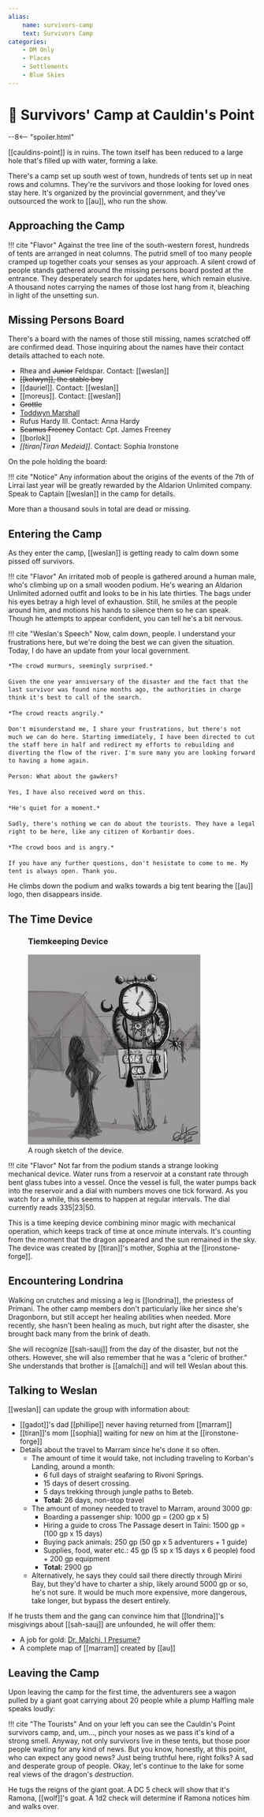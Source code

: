 ```yaml
---
alias:
    name: survivors-camp
    text: Survivors Camp
categories:
    - DM Only
    - Places
    - Settlements
    - Blue Skies
---
```

# 🔐 Survivors' Camp at Cauldin's Point

--8<-- "spoiler.html"

[[cauldins-point]] is in ruins. The town itself has been reduced to a large hole that's filled up with water, forming a lake.

There's a camp set up south west of town, hundreds of tents set up in neat rows and columns. They're the survivors and those looking for loved ones stay here. It's organized by the provincial government, and they've outsourced the work to [[au]], who run the show.

## Approaching the Camp

!!! cite "Flavor"
    Against the tree line of the south-western forest, hundreds of tents are arranged in neat columns. The putrid smell of too many people cramped up together coats your senses as your approach. A silent crowd of people stands gathered around the missing persons board posted at the entrance. They desperately search for updates here, which remain elusive. A thousand notes carrying the names of those lost hang from it, bleaching in light of the unsetting sun.

## Missing Persons Board

There's a board with the names of those still missing, names scratched off are confirmed dead. Those inquiring about the names have their contact details attached to each note.

- Rhea and ~~Junior~~ Feldspar. Contact: [[weslan]]
- ~~[[kolwyn]], the stable boy~~
- [[dauriel]]. Contact: [[weslan]]
- [[moreus]]. Contact: [[weslan]]
- ~~Grottle~~
- [Toddwyn Marshall](../../dauriels-mansion/npcs/maniac.md)
- Rufus Hardy III. Contact: Anna Hardy
- ~~Seamus Freeney~~ Contact: Cpt. James Freeney
- [[borlok]]
- *[[tiran|Tiran Medeid]]*. Contact: Sophia Ironstone

On the pole holding the board:

!!! cite "Notice"
    Any information about the origins of the events of the 7th of Lirrai last year will be greatly rewarded by the Aldarion Unlimited company. Speak to Captain [[weslan]] in the camp for details.

More than a thousand souls in total are dead or missing.

## Entering the Camp

As they enter the camp, [[weslan]] is getting ready to calm down some pissed off survivors.

!!! cite "Flavor"
    An irritated mob of people is gathered around a human male, who's climbing up on a small wooden podium. He's wearing an Aldarion Unlimited adorned outfit and looks to be in his late thirties. The bags under his eyes betray a high level of exhaustion. Still, he smiles at the people around him, and motions his hands to silence them so he can speak. Though he attempts to appear confident, you can tell he's a bit nervous.

!!! cite "Weslan's Speech"
    Now, calm down, people. I understand your frustrations here, but we're doing the best we can given the situation. Today, I do have an update from your local government.

    *The crowd murmurs, seemingly surprised.*

    Given the one year anniversary of the disaster and the fact that the last survivor was found nine months ago, the authorities in charge think it's best to call of the search.

    *The crowd reacts angrily.*

    Don't misunderstand me, I share your frustrations, but there's not much we can do here. Starting immediately, I have been directed to cut the staff here in half and redirect my efforts to rebuilding and diverting the flow of the river. I'm sure many you are looking forward to having a home again.

    Person: What about the gawkers?

    Yes, I have also received word on this.

    *He's quiet for a moment.*

    Sadly, there's nothing we can do about the tourists. They have a legal right to be here, like any citizen of Korbantir does.

    *The crowd boos and is angry.*

    If you have any further questions, don't hesistate to come to me. My tent is always open. Thank you.

He climbs down the podium and walks towards a big tent bearing the [[au]] logo, then disappears inside.

## The Time Device

<figure class="infobox right">
  <h3>Tiemkeeping Device</h3>
  <a href="/assets/images/timekeeping-device-full.png">
    <img src="/assets/images/timekeeping-device-tiny.png" />
  </a>
  <figcaption>
    A rough sketch of the device.
  </figcaption>
</figure>

!!! cite "Flavor"
  Not far from the podium stands a strange looking mechanical device. Water runs from a reservoir at a constant rate through bent glass tubes into a vessel. Once the vessel is full, the water pumps back into the reservoir and a dial with numbers moves one tick forward. As you watch for a while, this seems to happen at regular intervals. The dial currently reads 335|23|50.

This is a time keeping device combining minor magic with mechanical operation, which keeps track of time at once minute intervals. It's counting from the moment that the dragon appeared and the sun remained in the sky. The device was created by [[tiran]]'s mother, Sophia at the [[ironstone-forge]].

## Encountering Londrina

Walking on crutches and missing a leg is [[londrina]], the priestess of Primani. The other camp members don't particularly like her since she's Dragonborn, but still accept her healing abilities when needed. More recently, she hasn't been healing as much, but right after the disaster, she brought back many from the brink of death.

She will recognize [[sah-sauj]] from the day of the disaster, but not the others. However, she will also remember that he was a "cleric of brother." She understands that brother is [[amalchi]] and will tell Weslan about this.

## Talking to Weslan

[[weslan]] can update the group with information about:

- [[gadot]]'s dad [[phillipe]] never having returned from [[marram]]
- [[tiran]]'s mom [[sophia]] waiting for new on him at the [[ironstone-forge]]
- Details about the travel to Marram since he's done it so often.
  - The amount of time it would take, not including traveling to Korban's Landing, around a month:
    - 6 full days of straight seafaring to Rivoni Springs.
    - 15 days of desert crossing.
    - 5 days trekking through jungle paths to Beteb.
    - **Total:** 26 days, non-stop travel
  - The amount of money needed to travel to Marram, around 3000 gp:
    - Boarding a passenger ship: 1000 gp = (200 gp x 5)
    - Hiring a guide to cross The Passage desert in Taïni: 1500 gp = (100 gp x 15 days)
    - Buying pack animals: 250 gp (50 gp x 5 adventurers + 1 guide)
    - Supplies, food, water etc.: 45 gp (5 sp x 15 days x 6 people) food + 200 gp equipment
    - **Total:** 2900 gp
  - Alternatively, he says they could sail there directly through Mirini Bay, but they'd have to charter a ship, likely around 5000 gp or so, he's not sure. It would be much more expensive, more dangerous, take longer, but bypass the desert entirely.

If he trusts them and the gang can convince him that [[londrina]]'s misgivings about [[sah-sauj]] are unfounded, he will offer them:

- A job for gold: [Dr. Malchi, I Presume?](../sidequests/dr-malchi-i-presume.md)
- A complete map of [[marram]] created by [[au]]

## Leaving the Camp

Upon leaving the camp for the first time, the adventurers see a wagon pulled by  a giant goat carrying about 20 people while a plump Halfling male speaks loudly:

!!! cite "The Tourists"
    And on your left you can see the Cauldin's Point survivors camp, and, um..., pinch your noses as we pass it's kind of a strong smell. Anyway, not only survivors live in these tents, but those poor people waiting for any kind of news. But you know, honestly, at this point, who can expect any good news? Just being truthful here, right folks? A sad and desperate group of people. Okay, let's continue to the lake for some real views of the dragon's *destruction*.

He tugs the reigns of the giant goat. A DC 5 check will show that it's Ramona, [[wolf]]'s goat. A 1d2 check will determine if Ramona notices him and walks over.

